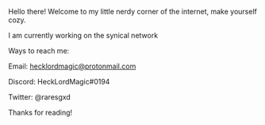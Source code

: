 Hello there! Welcome to my little nerdy corner of the internet, make yourself cozy.

I am currently working on the synical network 

Ways to reach me:

Email: hecklordmagic@protonmail.com

Discord: HeckLordMagic#0194

Twitter: @raresgxd

Thanks for reading!
